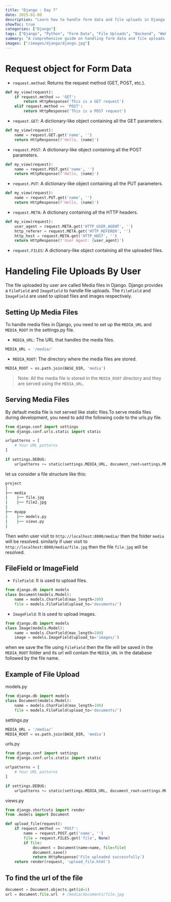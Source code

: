 ```yaml
---
title: "Django : Day 7"
date: 2025-01-08
description: "Learn how to handle form data and file uploads in Django, including setting up media files, serving media files, and using FileField and ImageField."
showToc: true
categories: ["Django"]
tags: ["Django", "Python", "Form Data", "File Uploads", "Backend", "Web Development"]
summary: "A comprehensive guide on handling form data and file uploads in Django, covering request methods, media file setup, and file field usage."
images: ["/images/django/django.jpg"]
---
```


# Request object for Form Data

- `request.method`: Returns the request method (GET, POST, etc.).
```python
def my_view(request):
    if request.method == 'GET':
        return HttpResponse('This is a GET request')
    elif request.method == 'POST':
        return HttpResponse('This is a POST request')
```

- `request.GET`: A dictionary-like object containing all the GET parameters.
```python
def my_view(request):
    name = request.GET.get('name', '')
    return HttpResponse(f'Hello, {name}')
```

- `request.POST`: A dictionary-like object containing all the POST parameters.
```python
def my_view(request):
    name = request.POST.get('name', '')
    return HttpResponse(f'Hello, {name}')
```

- `request.PUT`: A dictionary-like object containing all the PUT parameters.
```python
def my_view(request):
    name = request.PUT.get('name', '')
    return HttpResponse(f'Hello, {name}')
```

- `request.META`: A dictionary containing all the HTTP headers.
```python
def my_view(request):
    user_agent = request.META.get('HTTP_USER_AGENT', '')
    http_referer = request.META.get('HTTP_REFERER', '')
    http_host = request.META.get('HTTP_HOST', '')
    return HttpResponse(f'User Agent: {user_agent}')
```

- `request.FILES`: A dictionary-like object containing all the uploaded files.



# Handeling File Uploads By User
The file uploaded by user are called Media files in Django. Django provides a `FileField` and `ImageField` to handle file uploads. The `FileField` and `ImageField` are used to upload files and images respectively.

## Setting Up Media Files
To handle media files in Django, you need to set up the `MEDIA_URL` and `MEDIA_ROOT` in the settings.py file.
- `MEDIA_URL`: The URL that handles the media files.
```python
MEDIA_URL = '/media/'
```
- `MEDIA_ROOT`: The directory where the media files are stored.
```python
MEDIA_ROOT = os.path.join(BASE_DIR, 'media')
```

> Note: All the media file is stored in the `MEDIA_ROOT` directory and they are served using the `MEDIA_URL`.

## Serving Media Files
By default media file is not served like static files.To serve media files during development, you need to add the following code to the urls.py file.
```python
from django.conf import settings
from django.conf.urls.static import static

urlpatterns = [
    # Your URL patterns
]

if settings.DEBUG:
    urlpatterns += static(settings.MEDIA_URL, document_root=settings.MEDIA_ROOT)
```
let us consider a file structure like this:
```bash
project
│
├── media
|    |── file.jpg
|    |── file2.jpg
|
├── myapp
|    |── models.py
|    |── views.py
|
```
Then wehn user visit to `http://localhost:8000/media/` then the folder `media` will be resolved.
similarly if user visit to `http://localhost:8000/media/file.jpg` then the file `file.jpg` will be resolved.


## FileField or ImageField
- `FileField`: It is used to upload files.
```python
from django.db import models
class Document(models.Model):
    name = models.CharField(max_length=100)
    file = models.FileField(upload_to='documents/')
```

- `ImageField`: It is used to upload images.
```python
from django.db import models
class Image(models.Model):
    name = models.CharField(max_length=100)
    image = models.ImageField(upload_to='images/')
```

 when we save the file using `FileField` then the file will be saved in the `MEDIA_ROOT` folder and its url will contain the `MEDIA_URL` in the database followed by the file name.


 ## Example of File Upload
models.py
```python
from django.db import models
class Document(models.Model):
    name = models.CharField(max_length=100)
    file = models.FileField(upload_to='documents/')
```

settings.py
```python
MEDIA_URL = '/media/'
MEDIA_ROOT = os.path.join(BASE_DIR, 'media')
```

urls.py
```python
from django.conf import settings
from django.conf.urls.static import static

urlpatterns = [
    # Your URL patterns
]

if settings.DEBUG:
    urlpatterns += static(settings.MEDIA_URL, document_root=settings.MEDIA_ROOT)
```


views.py
```python
from django.shortcuts import render
from .models import Document

def upload_file(request):
    if request.method == 'POST':
        name = request.POST.get('name', '')
        file = request.FILES.get('file', None)
        if file:
            document = Document(name=name, file=file)
            document.save()
            return HttpResponse('File uploaded successfully')
    return render(request, 'upload_file.html')
```


## To find the url of the file
```python
document = Document.objects.get(id=1)
url = document.file.url  # /media/documents/file.jpg
```



